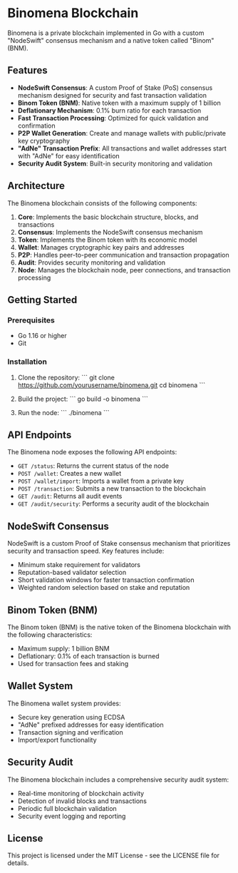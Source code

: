 # Binomena Blockchain

Binomena is a private blockchain implemented in Go with a custom "NodeSwift" consensus mechanism and a native token called "Binom" (BNM).

## Features

- **NodeSwift Consensus**: A custom Proof of Stake (PoS) consensus mechanism designed for security and fast transaction validation
- **Binom Token (BNM)**: Native token with a maximum supply of 1 billion
- **Deflationary Mechanism**: 0.1% burn ratio for each transaction
- **Fast Transaction Processing**: Optimized for quick validation and confirmation
- **P2P Wallet Generation**: Create and manage wallets with public/private key cryptography
- **"AdNe" Transaction Prefix**: All transactions and wallet addresses start with "AdNe" for easy identification
- **Security Audit System**: Built-in security monitoring and validation

## Architecture

The Binomena blockchain consists of the following components:

1. **Core**: Implements the basic blockchain structure, blocks, and transactions
2. **Consensus**: Implements the NodeSwift consensus mechanism
3. **Token**: Implements the Binom token with its economic model
4. **Wallet**: Manages cryptographic key pairs and addresses
5. **P2P**: Handles peer-to-peer communication and transaction propagation
6. **Audit**: Provides security monitoring and validation
7. **Node**: Manages the blockchain node, peer connections, and transaction processing

## Getting Started

### Prerequisites

- Go 1.16 or higher
- Git

### Installation

1. Clone the repository:
   \`\`\`
   git clone https://github.com/yourusername/binomena.git
   cd binomena
   \`\`\`

2. Build the project:
   \`\`\`
   go build -o binomena
   \`\`\`

3. Run the node:
   \`\`\`
   ./binomena
   \`\`\`

## API Endpoints

The Binomena node exposes the following API endpoints:

- `GET /status`: Returns the current status of the node
- `POST /wallet`: Creates a new wallet
- `POST /wallet/import`: Imports a wallet from a private key
- `POST /transaction`: Submits a new transaction to the blockchain
- `GET /audit`: Returns all audit events
- `GET /audit/security`: Performs a security audit of the blockchain

## NodeSwift Consensus

NodeSwift is a custom Proof of Stake consensus mechanism that prioritizes security and transaction speed. Key features include:

- Minimum stake requirement for validators
- Reputation-based validator selection
- Short validation windows for faster transaction confirmation
- Weighted random selection based on stake and reputation

## Binom Token (BNM)

The Binom token (BNM) is the native token of the Binomena blockchain with the following characteristics:

- Maximum supply: 1 billion BNM
- Deflationary: 0.1% of each transaction is burned
- Used for transaction fees and staking

## Wallet System

The Binomena wallet system provides:

- Secure key generation using ECDSA
- "AdNe" prefixed addresses for easy identification
- Transaction signing and verification
- Import/export functionality

## Security Audit

The Binomena blockchain includes a comprehensive security audit system:

- Real-time monitoring of blockchain activity
- Detection of invalid blocks and transactions
- Periodic full blockchain validation
- Security event logging and reporting

## License

This project is licensed under the MIT License - see the LICENSE file for details.
